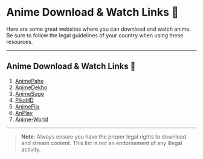 # Anime Download & Watch Links 🎥

Here are some great websites where you can download and watch anime. Be sure to follow the legal guidelines of your country when using these resources.

---

## **Anime Download & Watch Links** 🍿

1. [AnimePahe](https://animepahe.ru/anime)
2. [AnimeDekho](https://animedekho.net/category/anime/)
3. [AnimeSuge](https://animesuge.to/home)
4. [PikaHD](https://pikahd.com/)
5. [AnimeFlix](https://animeflix.website/)
6. [AnPlay](https://anplay.in/)
7. [Anime-World](https://anime-world.in/)

---

> **Note**: Always ensure you have the proper legal rights to download and stream content. This list is not an endorsement of any illegal activity.

